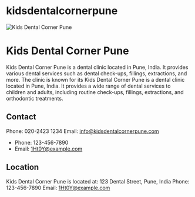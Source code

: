 # kidsdentalcornerpune
       
![Kids Dental Corner Pune](https://raw.githubusercontent.com/azharrahman/kidsdentalcornerpune/master/kidsdentalcornerpune.png "Kids Dental Corner Pune")
 
# Kids Dental Corner Pune
Kids Dental Corner Pune is a dental clinic located in Pune, India. It provides various dental services such as dental check-ups, fillings, extractions, and more. The clinic is known for its
Kids Dental Corner Pune is a dental clinic located in Pune, India. It provides a wide range of dental services to children and adults, including routine check-ups, fillings, extractions, and orthodontic treatments.

## Contact
Phone: 020-2423 1234 
Email: [info@kidsdentalcornerpune.com](mailto:info@kidsdentalcornerpune.com)   

- Phone: 123-456-7890
- Email: 1Ht0Y@example.com

## Location 

Kids Dental Corner Pune is located at:
123 Dental Street, Pune, India
Phone: 123-456-7890
Email: 1Ht0Y@example.com
